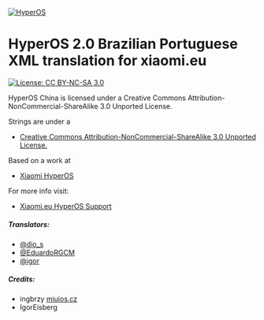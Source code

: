 [![HyperOS](https://i.imgur.com/DBEfanq.png)](https://xiaomi.eu/)

# HyperOS 2.0 Brazilian Portuguese XML translation for xiaomi.eu

[![License: CC BY-NC-SA 3.0](https://img.shields.io/badge/license-CC%20BY--NC--SA%203.0-lightgrey.svg)](http://creativecommons.org/licenses/by-nc-sa/3.0/)

HyperOS China is licensed under a Creative Commons Attribution-NonCommercial-ShareAlike 3.0 Unported License.

Strings are under a
- [Creative Commons Attribution-NonCommercial-ShareAlike 3.0 Unported License.](http://creativecommons.org/licenses/by-nc-sa/3.0/)

Based on a work at
- [Xiaomi HyperOS](https://hyperos.mi.com)

For more info visit:
- [Xiaomi.eu HyperOS Support](http://xiaomi.eu)

##### Translators:
- [@dio_s](https://t.me/dio_s)
- [@EduardoRGCM](https://t.me/eduardorgcm)
- [@igor](https://github.com/igormiguell)


##### Credits:
- ingbrzy [miuios.cz](https://miuios.cz)
- IgorEisberg
